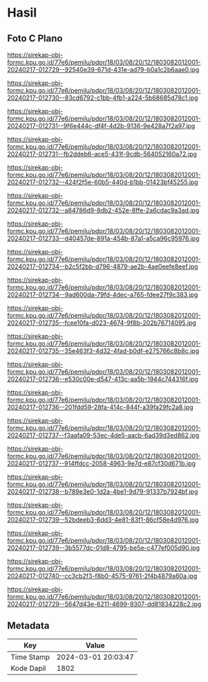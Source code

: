 # Hasil

## Foto C Plano

https://sirekap-obj-formc.kpu.go.id/77e6/pemilu/pdpr/18/03/08/20/12/1803082012001-20240217-012729--92540e39-671d-431e-ad79-b0a1c2b6aae0.jpg

https://sirekap-obj-formc.kpu.go.id/77e6/pemilu/pdpr/18/03/08/20/12/1803082012001-20240217-012730--83cd6792-c1bb-4fb1-a224-5b68685d78c1.jpg

https://sirekap-obj-formc.kpu.go.id/77e6/pemilu/pdpr/18/03/08/20/12/1803082012001-20240217-012731--9f6e444c-df4f-4d2b-9136-9e428a7f2a97.jpg

https://sirekap-obj-formc.kpu.go.id/77e6/pemilu/pdpr/18/03/08/20/12/1803082012001-20240217-012731--fb2ddeb6-ace5-431f-9cdb-564052160a72.jpg

https://sirekap-obj-formc.kpu.go.id/77e6/pemilu/pdpr/18/03/08/20/12/1803082012001-20240217-012732--424f2f5e-60b5-440d-b1bb-01423bf45255.jpg

https://sirekap-obj-formc.kpu.go.id/77e6/pemilu/pdpr/18/03/08/20/12/1803082012001-20240217-012732--a84786d9-8db2-452e-8ffe-2a6cdac9a3ad.jpg

https://sirekap-obj-formc.kpu.go.id/77e6/pemilu/pdpr/18/03/08/20/12/1803082012001-20240217-012733--d40457de-891a-454b-87a1-a5ca96c95976.jpg

https://sirekap-obj-formc.kpu.go.id/77e6/pemilu/pdpr/18/03/08/20/12/1803082012001-20240217-012734--b2c5f2bb-d796-4879-ae2b-4ae0eefe8eef.jpg

https://sirekap-obj-formc.kpu.go.id/77e6/pemilu/pdpr/18/03/08/20/12/1803082012001-20240217-012734--9ad600da-79fd-4dec-a765-fdee27f9c383.jpg

https://sirekap-obj-formc.kpu.go.id/77e6/pemilu/pdpr/18/03/08/20/12/1803082012001-20240217-012735--fcee10fa-d023-4674-9f8b-202b76714095.jpg

https://sirekap-obj-formc.kpu.go.id/77e6/pemilu/pdpr/18/03/08/20/12/1803082012001-20240217-012735--35e463f3-4d32-4fad-b0df-e275766c8b8c.jpg

https://sirekap-obj-formc.kpu.go.id/77e6/pemilu/pdpr/18/03/08/20/12/1803082012001-20240217-012736--e530c00e-d547-413c-aa5b-1944c744316f.jpg

https://sirekap-obj-formc.kpu.go.id/77e6/pemilu/pdpr/18/03/08/20/12/1803082012001-20240217-012736--201fdd59-28fa-414c-844f-a39fa29fc2a8.jpg

https://sirekap-obj-formc.kpu.go.id/77e6/pemilu/pdpr/18/03/08/20/12/1803082012001-20240217-012737--f3aafa09-53ec-4de5-aacb-6ad39d3ed862.jpg

https://sirekap-obj-formc.kpu.go.id/77e6/pemilu/pdpr/18/03/08/20/12/1803082012001-20240217-012737--914ffdcc-2058-4963-9e7d-e87cf30d671b.jpg

https://sirekap-obj-formc.kpu.go.id/77e6/pemilu/pdpr/18/03/08/20/12/1803082012001-20240217-012738--b789e3e0-1d2a-4be1-9d79-91337b7924bf.jpg

https://sirekap-obj-formc.kpu.go.id/77e6/pemilu/pdpr/18/03/08/20/12/1803082012001-20240217-012739--52bdeeb3-6dd3-4e81-83f1-86cf58e4d976.jpg

https://sirekap-obj-formc.kpu.go.id/77e6/pemilu/pdpr/18/03/08/20/12/1803082012001-20240217-012739--3b5577dc-01d8-4795-be5e-c477ef005d90.jpg

https://sirekap-obj-formc.kpu.go.id/77e6/pemilu/pdpr/18/03/08/20/12/1803082012001-20240217-012740--cc3cb2f3-f8b0-4575-9761-2f4b4879a60a.jpg

https://sirekap-obj-formc.kpu.go.id/77e6/pemilu/pdpr/18/03/08/20/12/1803082012001-20240217-012729--5647d43e-6211-4699-9307-dd81834228c2.jpg


## Metadata

| Key        | Value               |
| ---------- | ------------------- |
| Time Stamp | 2024-03-01 20:03:47 |
| Kode Dapil | 1802                |



